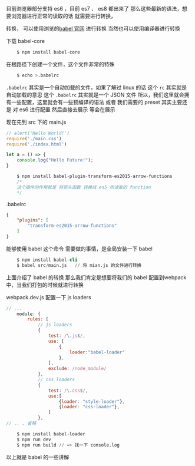 目前浏览器部分支持 es6 ，目前 es7 、 es8 都出来了
那么这些最新的语法，想要浏览器进行正常的读取的话
就需要进行转换，

转换， 可以使用浏览的[babel 官网](http://babeljs.io/repl) 进行转换
当然也可以使用编译器进行转换

下载 babel-core
```s
    $ npm install babel-core 
```

在根路径下创建一个文件，这个文件非常的特殊
```s
    $ echo >.babelrc  
```
`.babelrc` 其实是一个自动加载的文件，如果了解过 linux 的话
这个 ` rc ` 其实就是自动加载的意思
这个 `.babelrc` 其实就是一个 JSON 文件
所以，我们这里就会拥有一些配置，这里就会有一些预编译的语法 
或者 我们需要的 preset 其实主要还是 对 es6 进行配置
然后直接去展示
等会在展示

现在先到 src 下的 main.js
```js
// alert('Hello World!')
require('./main.css')
require('./index.html')

let a = () => {
    console.log("Hello Future!");
}
```
```s
    $ npm install babel-plugin-transform-es2015-arrow-functions
    /*
    这个插件的作用就是 将箭头函数 转换成 es5 所读取的 function
    */
```
.babelrc  
```json
{
    "plugins": [
        "transform-es2015-arrow-functions"
    ]
}
```
能够使用 babel 这个命令
需要做的事情，是全局安装一下 babel 
```s
    $ npm install babel-cli
    $ babel src/main.js   // 将 mian.js 的文件进行转换
```

上面介绍了 babel 的转换
那么我们肯定是想要将我们的 babel 配置到webpack中，当我们打包的时候就进行转换

webpack.dev.js 配置一下 js loaders
```js
// ...
    module: {
        rules: [
            // js loaders
            {
                test: /\.js$/,
                use: [
                    {
                        loader:"babel-loader"
                    },
                ],
                exclude: /node_module/
            },
            // css loaders
            { 
                test: /\.css$/,
                use:[
                    {loader: "style-loader"},
                    {loader: "css-loader"},
                ]
            },
// .. . 省略
```
```s
    $ npm install babel-loader 
    $ npm run dev 
    $ npm run build // => 找一下 console.log 
```

以上就是 babel 的一些讲解